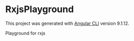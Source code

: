 # RxjsPlayground

This project was generated with [Angular CLI](https://github.com/angular/angular-cli) version 9.1.12.

Playground for rxjs

